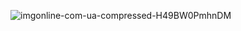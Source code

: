 
![imgonline-com-ua-compressed-H49BW0PmhnDM](https://github.com/user-attachments/assets/e893aef1-e2ed-43ad-a203-cea821943e1b)
